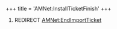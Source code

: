 +++
title = 'AMNet:InstallTicketFinish'
+++

1.  REDIRECT [AMNet:EndImportTicket](AMNet:EndImportTicket "wikilink")

